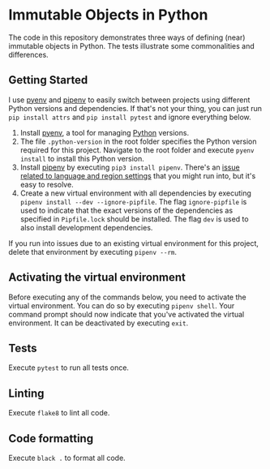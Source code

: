 # Immutable Objects in Python

The code in this repository demonstrates three ways of defining (near) immutable objects in Python.
The tests illustrate some commonalities and differences.

## Getting Started

I use [pyenv](https://github.com/pyenv/pyenv) and [pipenv](https://pypi.python.org/pypi/pipenv) to easily switch between projects using different Python versions and dependencies.
If that's not your thing, you can just run `pip install attrs` and `pip install pytest` and ignore everything below.

1. Install [pyenv](https://github.com/pyenv/pyenv), a tool for managing [Python](https://www.python.org/) versions.
1. The file `.python-version` in the root folder specifies the Python version required for this project.
  Navigate to the root folder and execute `pyenv install` to install this Python version.
1. Install [pipenv](https://pypi.python.org/pypi/pipenv) by executing `pip3 install pipenv`.
  There's an [issue related to language and region settings](https://github.com/kennethreitz/pipenv/issues/538) that you might run into, but it's easy to resolve.
1. Create a new virtual environment with all dependencies by executing `pipenv install --dev --ignore-pipfile`.
  The flag `ignore-pipfile` is used to indicate that the exact versions of the dependencies as specified in `Pipfile.lock` should be installed.
  The flag `dev` is used to also install development dependencies.

  If you run into issues due to an existing virtual environment for this project, delete that environment by executing `pipenv --rm`.

## Activating the virtual environment

Before executing any of the commands below, you need to activate the virtual environment.
You can do so by executing `pipenv shell`.
Your command prompt should now indicate that you've activated the virtual environment.
It can be deactivated by executing `exit`.

## Tests

Execute `pytest` to run all tests once.

## Linting

Execute `flake8` to lint all code.

## Code formatting

Execute `black .` to format all code.
